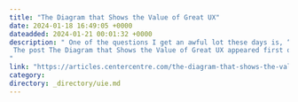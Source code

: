 ```yaml
---
title: "The Diagram that Shows the Value of Great UX"
date: 2024-01-18 16:49:05 +0000
dateadded: 2024-01-21 00:01:32 +0000
description: " One of the questions I get an awful lot these days is, “How do we show that a great experience produces immense value for the organization?” We can think of experience as a spectrum from extreme frustration to delight. Our work is to transform our users’ experiences from being frustrated to being delighted. We can […] 
 The post The Diagram that Shows the Value of Great UX appeared first on UX Articles by Center Centre. 
"
link: "https://articles.centercentre.com/the-diagram-that-shows-the-value-of-great-ux/"
category:
directory: _directory/uie.md
---
```

